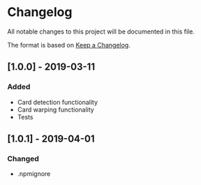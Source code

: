 # Changelog
All notable changes to this project will be documented in this file.

The format is based on [Keep a Changelog](https://keepachangelog.com/en/1.0.0/).

## [1.0.0] - 2019-03-11
### Added
- Card detection functionality
- Card warping functionality
- Tests

## [1.0.1] - 2019-04-01
### Changed
- .npmignore
